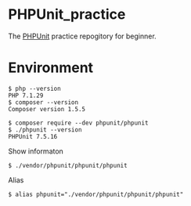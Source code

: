 # PHPUnit_practice
The [PHPUnit](https://phpunit.de/) practice repogitory for beginner.

# Environment

```
$ php --version
PHP 7.1.29
$ composer --version
Composer version 1.5.5

$ composer require --dev phpunit/phpunit
$ ./phpunit --version
PHPUnit 7.5.16
```

Show informaton 
```
$ ./vendor/phpunit/phpunit/phpunit
```

Alias
```
$ alias phpunit="./vendor/phpunit/phpunit/phpunit"
```


